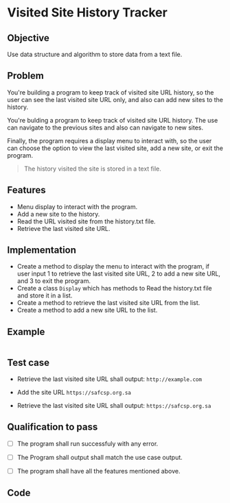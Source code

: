 # Visited Site History Tracker

## Objective 
Use data structure and algorithm to store data from a text file.

## Problem 
You're building a program to keep track of visited site URL history, so the user can see the last visited site URL only, and also can add new sites to the history.

You're bulding a program to keep track of visited site URL history. The use can navigate to the previous sites and also can navigate to new sites. 

Finally, the program requires a display menu to interact with, so the user can choose the option to view the last visited site, add a new site, or exit the program.

> The history visited the site is stored in a text file.

## Features 
- Menu display to interact with the program.
- Add a new site to the history.
- Read the URL visited site from the history.txt file.
- Retrieve the last visited site URL.


## Implementation
- Create a method to display the menu to interact with the program, if user input 1 to retrieve the last visited site URL, 2 to add a new site URL, and 3 to exit the program.
- Create a class `Display` which has methods to Read the history.txt file and store it in a list.
- Create a method to retrieve the last visited site URL from the list.
- Create a method to add a new site URL to the list.

## Example
```java

```

## Test case
- Retrieve the last visited site URL shall output: ```http://example.com```

- Add the site URL `https://safcsp.org.sa`

- Retrieve the last visited site URL shall output: ```https://safcsp.org.sa```


## Qualification to pass
- [ ] The program shall run successfuly with any error.
- [ ] The Program shall output shall match the use case output.
- [ ] The program shall have all the features mentioned above.


## Code 
```java 


```